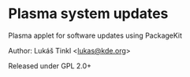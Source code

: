 # Plasma system updates
Plasma applet for software updates using PackageKit

Author: Lukáš Tinkl &lt;lukas@kde.org&gt;

Released under GPL 2.0+
